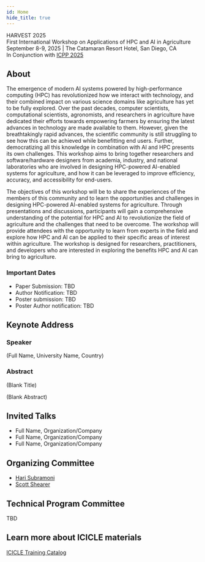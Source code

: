 ```yaml
---
id: Home
hide_title: true
---
```


<div class="workshop-container">
  <div class="workshop-header">
    <div class="workshop-title">HARVEST 2025</div>
    <div class="workshop-subtitle">First International Workshop on Applications of HPC and AI in Agriculture</div>
    <div class="workshop-location-date">
      September 8-9, 2025 | The Catamaran Resort Hotel, San Diego, CA
    </div>
    <div>In Conjunction with <a href="https://icpp2025.sdsc.edu/">ICPP 2025</a></div>
  </div>

  <div class="workshop-section">
    <h2 class="section-title">About</h2>
    <p>The emergence of modern AI systems powered by high-performance computing (HPC) has revolutionized how we interact with technology, and their combined impact on various science domains like agriculture has yet to be fully explored. Over the past decades, computer scientists, computational scientists, agronomists, and researchers in agriculture have dedicated their efforts towards empowering farmers by ensuring the latest advances in technology are made available to them. However, given the breathtakingly rapid advances, the scientific community is still struggling to see how this can be achieved while benefitting end users. Further, democratizing all this knowledge in combination with AI and HPC presents its own challenges. This workshop aims to bring together researchers and software/hardware designers from academia, industry, and national laboratories who are involved in designing HPC-powered AI-enabled systems for agriculture, and how it can be leveraged to improve efficiency, accuracy, and accessibility for end-users.</p>
    <p>The objectives of this workshop will be to share the experiences of the members of this community and to learn the opportunities and challenges in designing HPC-powered AI-enabled systems for agriculture. Through presentations and discussions, participants will gain a comprehensive understanding of the potential for HPC and AI to revolutionize the field of agriculture and the challenges that need to be overcome. The workshop will provide attendees with the opportunity to learn from experts in the field and explore how HPC and AI can be applied to their specific areas of interest within agriculture. The workshop is designed for researchers, practitioners, and developers who are interested in exploring the benefits HPC and AI can bring to agriculture.</p>
  </div>

  <div class="workshop-highlight-section">
    <h3>Important Dates</h3>
    <ul>
      <li>Paper Submission: TBD</li>
      <li>Author Notification: TBD</li>
      <li>Poster submission: TBD</li>
      <li>Poster Author notification: TBD</li>
    </ul>
  </div>

  <div class="workshop-section">
    <h2 class="section-title">Keynote Address</h2>
    <h3>Speaker</h3>
    <p>(Full Name, University Name, Country)</p>
    <h3>Abstract</h3>
    <p>(Blank Title)</p>
    <p>(Blank Abstract)</p>
  </div>

  <div class="workshop-section">
    <h2 class="section-title">Invited Talks</h2>
    <ul>
      <li>Full Name, Organization/Company</li>
      <li>Full Name, Organization/Company</li>
      <li>Full Name, Organization/Company</li>
    </ul>
  </div>

  <div class="workshop-section">
    <h2 class="section-title">Organizing Committee</h2>
    <ul>
      <li><a href="https://cse.osu.edu/people/subramoni.1">Hari Subramoni</a></li>
      <li><a href="https://fabe.osu.edu/our-people/scott-shearer">Scott Shearer</a></li>
    </ul>
  </div>

  <div class="workshop-section">
    <h2 class="section-title">Technical Program Committee</h2>
    <p>TBD</p>
  </div>

  <div class="workshop-section">
    <h2 class="section-title">Learn more about ICICLE materials</h2>
    <p><a href="https://icicle-ai.github.io/training-catalog/">ICICLE Training Catalog</a></p>
  </div>
</div>
